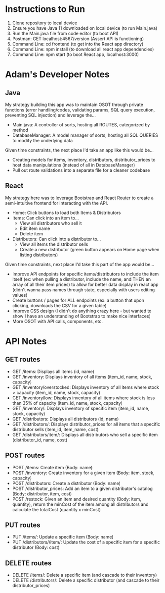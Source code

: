 # Instructions to Run
1. Clone repository to local device
2. Ensure you have Java 11 downloaded on local device (to run Main.java)
3. Run the Main.java file from code editor (to boot API)
4. Postman: GET localhost:4567/version (Assert API is functioning)
5. Command Line: cd frontend (to get into the React app directory)
6. Command Line: npm install (to download all react app dependencies)
7. Command Line: npm start (to boot React app, localhost:3000)

# Adam's Developer Notes
## Java
My strategy building this app was to maintain OSOT through private functions (error handling/codes, validating params, SQL query execution, preventing SQL injection) and leverage the...

- Main.java: A controller of sorts, hosting all ROUTES, categorized by method
- DatabaseManager: A model manager of sorts, hosting all SQL QUERIES to modify the underlying data

Given time constraints, the next place I'd take an app like this would be...

- Creating models for items, inventory, distributors, distributor_prices to host data manipulations (instead of all in DatabaseManager)
- Pull out route validations into a separate file for a cleaner codebase

## React
My strategy here was to leverage Bootstrap and React Router to create a semi-intuitive frontend for interacting with the API.

- Home: Click buttons to load both Items & Distributors
- Items: Can click into an item to...
  - View all distributors who sell it
  - Edit item name
  - Delete item
- Distributors: Can click into a distributor to...
  - View all items the distributor sells
  - Create a new distributor (green button appears on Home page when listing distributors)

Given time constraints, next place I'd take this part of the app would be...

- Improve API endpoints for specific items/distributors to include the item itself (ex: when pulling a distributor, include the name, and THEN an array of all their item prices) to allow for better data display in react app (didn't wanna pass names through state, especially with users editing values)
- Create buttons / pages for ALL endpoints (ex: a button that upon clicking, downloads the CSV for a given table)
- Improve CSS design (I didn't do anything crazy here - but wanted to show I have an understanding of Bootstrap to make nice interfaces)
- More OSOT with API calls, components, etc.

# API Notes
## GET routes
- GET /items: Displays all items (id, name)
- GET /inventory: Displays inventory of all items (item_id, name, stock, capacity)
- GET /inventory/overstocked: Displays inventory of all items where stock > capacity (item_id, name, stock, capacity)
- GET /inventory/low: Displays inventory of all items where stock is less than 35% of capacity (item_id, name, stock, capacity)
- GET /inventory/<itemID>: Displays inventory of specific item (item_id, name, stock, capacity)
- GET /distributors: Displays all distributors (id, name)
- GET /distributors/<distributorID>: Displays distributor_prices for all items that a specific distributor sells (item_id, item_name, cost)
- GET /distributors/item/<itemID>: Displays all distributors who sell a specific item (distributor_id, name, cost)

## POST routes
- POST /items: Create item (Body: name)
- POST /inventory: Create inventory for a given item (Body: item, stock, capacity)
- POST /distributors: Create a distributor (Body: name)
- POST /distributor_prices: Add an item to a given distributor's catalog (Body: distributor, item, cost)
- POST /restock: Given an item and desired quantity (Body: item, quantity), return the minCost of the item among all distributors and calculate the totalCost (quantity x minCost)

## PUT routes
- PUT /items/<itemID>: Update a specific item (Body: name)
- PUT /distributors/<distributorID>/item/<itemID>: Update the cost of a specific item for a specific distributor (Body: cost)

## DELETE routes
- DELETE /items/<itemID>: Delete a specific item (and cascade to their inventory)
- DELETE /distributors/<distributorID>: Delete a specific distributor (and cascade to their distributor_prices)